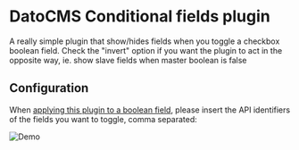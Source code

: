 # DatoCMS Conditional fields plugin

A really simple plugin that show/hides fields when you toggle a checkbox boolean field.
Check the "invert" option if you want the plugin to act in the opposite way,
ie. show slave fields when master boolean is false

## Configuration

When [applying this plugin to a boolean field](https://www.datocms.com/docs/plugins/install/#assigning-a-plugin-to-a-field), please insert the API identifiers of the fields you want to toggle, comma separated:

![Demo](https://raw.githubusercontent.com/datocms/plugins/master/conditional-fields/docs/settings.png)
